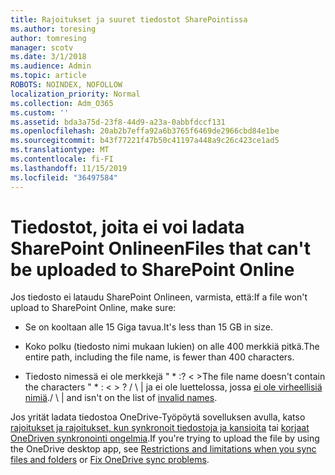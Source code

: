 ```yaml
---
title: Rajoitukset ja suuret tiedostot SharePointissa
ms.author: toresing
author: tomresing
manager: scotv
ms.date: 3/1/2018
ms.audience: Admin
ms.topic: article
ROBOTS: NOINDEX, NOFOLLOW
localization_priority: Normal
ms.collection: Adm_O365
ms.custom: ''
ms.assetid: bda3a75d-23f8-44d9-a23a-0abbfdccf131
ms.openlocfilehash: 20ab2b7effa92a6b3765f6469de2966cbd84e1be
ms.sourcegitcommit: b43f77221f47b50c41197a448a9c26c423ce1ad5
ms.translationtype: MT
ms.contentlocale: fi-FI
ms.lasthandoff: 11/15/2019
ms.locfileid: "36497584"
---
```

# <a name="files-that-cant-be-uploaded-to-sharepoint-online"></a><span data-ttu-id="2edcc-102">Tiedostot, joita ei voi ladata SharePoint Onlineen</span><span class="sxs-lookup"><span data-stu-id="2edcc-102">Files that can't be uploaded to SharePoint Online</span></span>

<span data-ttu-id="2edcc-103">Jos tiedosto ei lataudu SharePoint Onlineen, varmista, että:</span><span class="sxs-lookup"><span data-stu-id="2edcc-103">If a file won't upload to SharePoint Online, make sure:</span></span>
  
- <span data-ttu-id="2edcc-104">Se on kooltaan alle 15 Giga tavua.</span><span class="sxs-lookup"><span data-stu-id="2edcc-104">It's less than 15 GB in size.</span></span>
    
- <span data-ttu-id="2edcc-105">Koko polku (tiedosto nimi mukaan lukien) on alle 400 merkkiä pitkä.</span><span class="sxs-lookup"><span data-stu-id="2edcc-105">The entire path, including the file name, is fewer than 400 characters.</span></span>
    
- <span data-ttu-id="2edcc-106">Tiedosto nimessä ei ole merkkejä " \* :? \< \></span><span class="sxs-lookup"><span data-stu-id="2edcc-106">The file name doesn't contain the characters " \* : \< \> ?</span></span> <span data-ttu-id="2edcc-107">/ \ | ja ei ole luettelossa, jossa [ei ole virheellisiä nimiä](https://go.microsoft.com/fwlink/?linkid=866430).</span><span class="sxs-lookup"><span data-stu-id="2edcc-107">/ \ | and isn't on the list of [invalid names](https://go.microsoft.com/fwlink/?linkid=866430).</span></span>
    
<span data-ttu-id="2edcc-108">Jos yrität ladata tiedostoa OneDrive-Työpöytä sovelluksen avulla, katso [rajoitukset ja rajoitukset, kun synkronoit tiedostoja ja kansioita](http://go.microsoft.com/fwlink/p/?LinkID=717734) tai [korjaat OneDriven synkronointi ongelmia](https://go.microsoft.com/fwlink/?linkid=866431).</span><span class="sxs-lookup"><span data-stu-id="2edcc-108">If you're trying to upload the file by using the OneDrive desktop app, see [Restrictions and limitations when you sync files and folders](http://go.microsoft.com/fwlink/p/?LinkID=717734) or [Fix OneDrive sync problems](https://go.microsoft.com/fwlink/?linkid=866431).</span></span>
  

